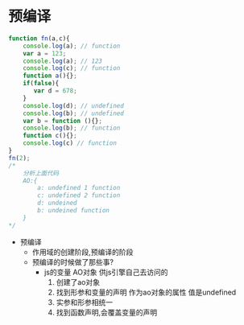 # 预编译

```javascript
function fn(a,c){
    console.log(a); // function 
    var a = 123;
    console.log(a); // 123
    console.log(c); // function
    function a(){};
    if(false){
       var d = 678;
    }
    console.log(d); // undefined
    console.log(b); // undefined
    var b = function (){};
    console.log(b); // function
    function c(){};
    console.log(c) // function
}
fn(2);
/*
	分析上面代码
	AO:{
		a: undefined 1 function
		c: undefined 2 function
		d: undeined 
		b: undeined function
	}
*/
```

- 预编译
  - 作用域的创建阶段,预编译的阶段
  - 预编译的时候做了那些事?
    - js的变量 AO对象 供js引擎自己去访问的
      1. 创建了ao对象
      2. 找到形参和变量的声明 作为ao对象的属性 值是undefined
      3. 实参和形参相统一
      4. 找到函数声明,会覆盖变量的声明